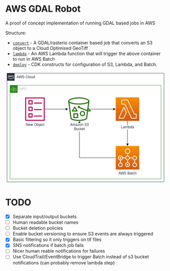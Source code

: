 # AWS GDAL Robot
A proof of concept implementation of running GDAL based jobs in AWS

Structure:
* [`convert`](convert/) - A GDAL/rasterio container based job that converts an S3 object to a Cloud Optimised GeoTiff
* [`lambda`](lambda/) - An AWS Lambda function that will trigger the above container to run in AWS Batch
* [`deploy`](deploy/) - CDK constructs for configuration of S3, Lambda, and Batch.

![AWS Diagram](diagram.png)

# TODO

- [x] Separate input/output buckets
- [ ] Human readable bucket names
- [ ] Bucket deletion policies
- [ ] Enable bucket versioning to ensure S3 events are always triggered
- [x] Basic filtering so it only triggers on tif files
- [x] SNS notifications if batch job fails
- [ ] Nicer human reable notifications for failures
- [ ] Use CloudTrail/EventBridge to trigger Batch instead of s3 bucket notifications (can probably remove lambda step)
